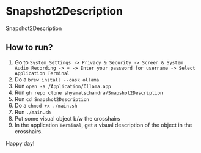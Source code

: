 # Snapshot2Description
Snapshot2Description

## How to run?
1. Go to `System Settings -> Privacy & Security -> Screen & System Audio Recording -> + -> Enter your password for username -> Select Application Terminal`
2. Do a `brew install --cask ollama`
3. Run `open -a /Application/Ollama.app`
4. Run `gh repo clone shyamalschandra/Snapshot2Description`
5. Run `cd Snapshot2Description`
6. Do a `chmod +x ./main.sh`
7. Run `./main.sh`
8. Put some visual object b/w the crosshairs
9. In the application `Terminal`, get a visual description of the object in the crosshairs.

Happy day!
